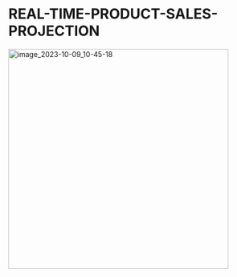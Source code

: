 # REAL-TIME-PRODUCT-SALES-PROJECTION

<img width="438" alt="image_2023-10-09_10-45-18" src="https://github.com/balajide19/REAL-TIME-PRODUCT-SALES-PROJECTION/assets/146630003/e651cc40-5dd8-4247-b2cf-f4271db850f8">

